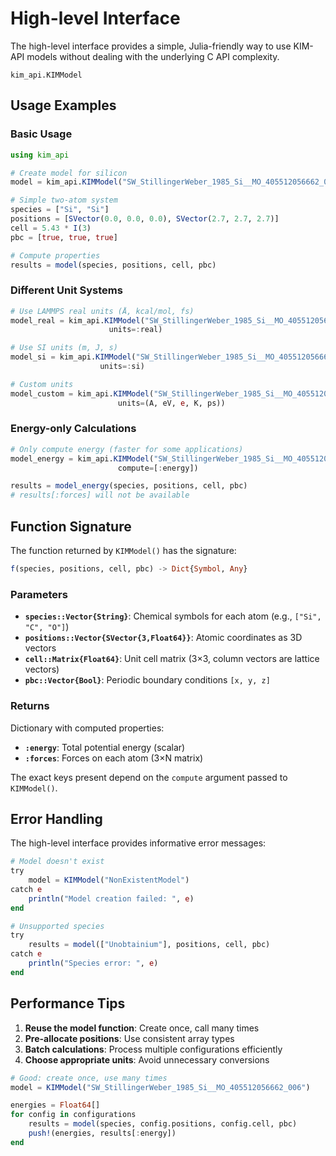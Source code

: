 # High-level Interface

The high-level interface provides a simple, Julia-friendly way to use KIM-API models without dealing with the underlying C API complexity.

```@docs
kim_api.KIMModel
```

## Usage Examples

### Basic Usage

```julia
using kim_api

# Create model for silicon
model = kim_api.KIMModel("SW_StillingerWeber_1985_Si__MO_405512056662_006")

# Simple two-atom system
species = ["Si", "Si"] 
positions = [SVector(0.0, 0.0, 0.0), SVector(2.7, 2.7, 2.7)]
cell = 5.43 * I(3)
pbc = [true, true, true]

# Compute properties
results = model(species, positions, cell, pbc)
```

### Different Unit Systems

```julia
# Use LAMMPS real units (Å, kcal/mol, fs)
model_real = kim_api.KIMModel("SW_StillingerWeber_1985_Si__MO_405512056662_006", 
                      units=:real)

# Use SI units (m, J, s)  
model_si = kim_api.KIMModel("SW_StillingerWeber_1985_Si__MO_405512056662_006",
                    units=:si)

# Custom units
model_custom = kim_api.KIMModel("SW_StillingerWeber_1985_Si__MO_405512056662_006",
                        units=(A, eV, e, K, ps))
```

### Energy-only Calculations

```julia
# Only compute energy (faster for some applications)
model_energy = kim_api.KIMModel("SW_StillingerWeber_1985_Si__MO_405512056662_006",
                        compute=[:energy])

results = model_energy(species, positions, cell, pbc)
# results[:forces] will not be available
```

## Function Signature

The function returned by `KIMModel()` has the signature:

```julia
f(species, positions, cell, pbc) -> Dict{Symbol, Any}
```

### Parameters

- **`species::Vector{String}`**: Chemical symbols for each atom (e.g., `["Si", "C", "O"]`)
- **`positions::Vector{SVector{3,Float64}}`**: Atomic coordinates as 3D vectors
- **`cell::Matrix{Float64}`**: Unit cell matrix (3×3, column vectors are lattice vectors)
- **`pbc::Vector{Bool}`**: Periodic boundary conditions `[x, y, z]`

### Returns

Dictionary with computed properties:
- **`:energy`**: Total potential energy (scalar)
- **`:forces`**: Forces on each atom (3×N matrix)

The exact keys present depend on the `compute` argument passed to `KIMModel()`.

## Error Handling

The high-level interface provides informative error messages:

```julia
# Model doesn't exist
try
    model = KIMModel("NonExistentModel")
catch e
    println("Model creation failed: ", e)
end

# Unsupported species
try
    results = model(["Unobtainium"], positions, cell, pbc)
catch e
    println("Species error: ", e)
end
```

## Performance Tips

1. **Reuse the model function**: Create once, call many times
2. **Pre-allocate positions**: Use consistent array types
3. **Batch calculations**: Process multiple configurations efficiently
4. **Choose appropriate units**: Avoid unnecessary conversions

```julia
# Good: create once, use many times
model = KIMModel("SW_StillingerWeber_1985_Si__MO_405512056662_006")

energies = Float64[]
for config in configurations
    results = model(species, config.positions, config.cell, pbc)
    push!(energies, results[:energy])
end
```